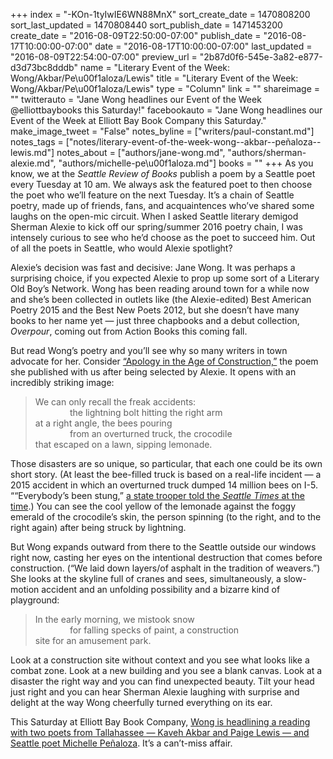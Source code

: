 +++
index = "-KOn-1tyIwIE6WN88MnX"
sort_create_date = 1470808200
sort_last_updated = 1470808440
sort_publish_date = 1471453200
create_date = "2016-08-09T22:50:00-07:00"
publish_date = "2016-08-17T10:00:00-07:00"
date = "2016-08-17T10:00:00-07:00"
last_updated = "2016-08-09T22:54:00-07:00"
preview_url = "2b87d0f6-545e-3a82-e877-d3d73bc8dddb"
name = "Literary Event of the Week: Wong/Akbar/Pe\u00f1aloza/Lewis"
title = "Literary Event of the Week: Wong/Akbar/Pe\u00f1aloza/Lewis"
type = "Column"
link = ""
shareimage = ""
twitterauto = "Jane Wong headlines our Event of the Week @elliottbaybooks this Saturday!"
facebookauto = "Jane Wong headlines our Event of the Week at Elliott Bay Book Company this Saturday."
make_image_tweet = "False"
notes_byline = ["writers/paul-constant.md"]
notes_tags = ["notes/literary-event-of-the-week-wong--akbar--peñaloza--lewis.md"]
notes_about = ["authors/jane-wong.md", "authors/sherman-alexie.md", "authors/michelle-pe\u00f1aloza.md"]
books = ""
+++
As you know, we at the *Seattle Review of Books* publish a poem by a Seattle poet every Tuesday at 10 am. We always ask the featured poet to then choose the poet who we’ll feature on the next Tuesday. It’s a chain of Seattle poetry, made up of friends, fans, and acquaintences who’ve shared some laughs on the open-mic circuit. When I asked Seattle literary demigod Sherman Alexie to kick off our spring/summer 2016 poetry chain, I was intensely curious to see who he’d choose as the poet to succeed him. Out of all the poets in Seattle, who would Alexie spotlight?

Alexie’s decision was fast and decisive: Jane Wong. It was perhaps a surprising choice, if you expected Alexie to prop up some sort of a Literary Old Boy’s Network. Wong has been reading around town for a while now and she’s been collected in outlets like (the Alexie-edited) Best American Poetry 2015 and the Best New Poets 2012, but she doesn’t have many books to her name yet — just three chapbooks and a debut collection, *Overpour*, coming out from Action Books this coming fall. 

But  read Wong’s poetry and you’ll see why so many writers in town advocate for her. Consider [“Apology in the Age of Construction,”](http://www.seattlereviewofbooks.com/notes/2016/03/29/apology-in-the-age-of-construction/) the poem she published with us after being selected by Alexie. It opens with an incredibly striking image:

<blockquote>We can only recall the freak accidents:<br>
&nbsp;&nbsp;&nbsp;&nbsp;&nbsp;&nbsp;&nbsp;&nbsp;&nbsp;&nbsp;&nbsp;&nbsp;&nbsp;&nbsp;the lightning bolt hitting the right arm<br>
at a right angle, the bees pouring<br>
&nbsp;&nbsp;&nbsp;&nbsp;&nbsp;&nbsp;&nbsp;&nbsp;&nbsp;&nbsp;&nbsp;&nbsp;&nbsp;&nbsp;from an overturned truck, the crocodile<br>
that escaped on a lawn, sipping lemonade.<br></blockquote>

Those disasters are so unique, so particular, that each one could be its own short story. (At least the bee-filled truck is based on a real-life incident — a 2015 accident in which an overturned truck dumped 14 million bees on I-5. ““Everybody’s been stung,” [a state trooper told the *Seattle Times* at the time](http://www.seattletimes.com/seattle-news/transportation/rolled-semi-spills-load-of-bees-at-the-i-5-and-i-405-interchange/).) You can see the cool yellow of the lemonade against the foggy emerald of the crocodile’s skin, the person spinning (to the right, and to the right again) after being struck by lightning.

But Wong expands outward from there to the Seattle outside our windows right now, casting her eyes on the intentional destruction that comes before construction. (“We laid down layers/of asphalt in the tradition of weavers.”) She looks at the skyline full of cranes and sees, simultaneously, a slow-motion accident and an unfolding possibility and a bizarre kind of playground:

<blockquote>In the early morning, we mistook snow<br>
&nbsp;&nbsp;&nbsp;&nbsp;&nbsp;&nbsp;&nbsp;&nbsp;&nbsp;&nbsp;&nbsp;&nbsp;&nbsp;&nbsp;for falling specks of paint, a construction<br>
site for an amusement park.<br></blockquote>

Look at a construction site without context and you see what looks like a combat zone. Look at a new building and you see a blank canvas. Look at a disaster the right way and you can find unexpected beauty. Tilt your head just right and you can hear Sherman Alexie laughing with surprise and delight at the way Wong cheerfully turned everything on its ear.

This Saturday at Elliott Bay Book Company, [Wong is headlining a reading with two poets from Tallahassee — Kaveh Akbar and Paige Lewis — and Seattle poet Michelle Peñaloza](http://www.elliottbaybook.com/event/kaveh-akbar-michelle-pe%C3%B1aloza-jane-wong-paige-lewis). It’s a can’t-miss affair.
